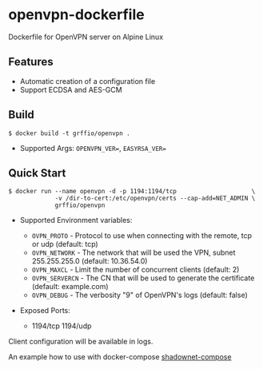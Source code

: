 # openvpn-dockerfile
Dockerfile for OpenVPN server on Alpine Linux

Features
--------
- Automatic creation of a configuration file
- Support ECDSA and AES-GCM

Build
-----
```
$ docker build -t grffio/openvpn .
```
- Supported Args: `OPENVPN_VER=`, `EASYRSA_VER=`

Quick Start
-----------
```
$ docker run --name openvpn -d -p 1194:1194/tcp                     \
             -v /dir-to-cert:/etc/openvpn/certs --cap-add=NET_ADMIN \
             grffio/openvpn
```
- Supported Environment variables:
  - `OVPN_PROTO` - Protocol to use when connecting with the remote, tcp or udp (default: tcp)
  - `OVPN_NETWORK` - The network that will be used the VPN, subnet 255.255.255.0 (default: 10.36.54.0)
  - `OVPN_MAXCL` - Limit the number of concurrent clients (default: 2)
  - `OVPN_SERVERCN` - The CN that will be used to generate the certificate (default: example.com)
  - `OVPN_DEBUG` - The verbosity "9" of OpenVPN's logs (default: false)
 
- Exposed Ports:
  - 1194/tcp 1194/udp

Client configuration will be available in logs.

An example how to use with docker-compose [shadownet-compose](https://github.com/grffio/shadownet-compose)
